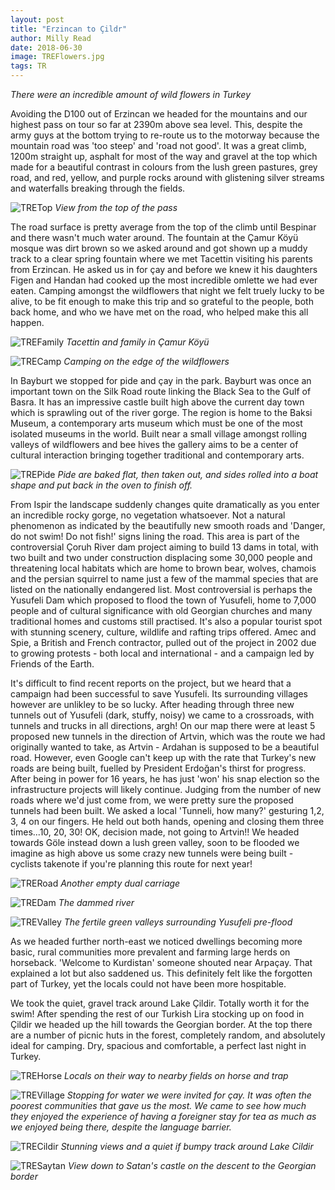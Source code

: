 ```yaml
---
layout: post
title: "Erzincan to Çildr"
author: Milly Read
date: 2018-06-30
image: TREFlowers.jpg
tags: TR
---
```

*There were an incredible amount of wild flowers in Turkey*


Avoiding the D100 out of Erzincan we headed for the mountains and our highest pass on tour so far at 2390m above sea level. This, despite the army guys at the bottom trying to re-route us to the motorway because the mountain road was 'too steep' and 'road not good'. It was a great climb, 1200m straight up, asphalt for most of the way and gravel at the top which made for a beautiful contrast in colours from the lush green pastures, grey road, and red, yellow, and purple rocks around with glistening silver streams and waterfalls breaking through the fields. 

![TRETop](assets/img/TRETop.jpg) *View from the top of the pass*

The road surface is pretty average from the top of the climb until Bespinar and there wasn't much water around. The fountain at the Çamur Köyü mosque was dirt brown so we asked around and got shown up a muddy track to a clear spring fountain where we met Tacettin visiting his parents from Erzincan. He asked us in for çay and before we knew it his daughters Figen and Handan had cooked up the most incredible omlette we had ever eaten. Camping amongst the wildflowers that night we felt truely lucky to be alive, to be fit enough to make this trip and so grateful to the people, both back home, and who we have met on the road, who helped make this all happen. 

![TREFamily](assets/img/TREFamily.jpg) *Tacettin and family in Çamur Köyü*  

![TRECamp](assets/img/TRECamp.jpg) *Camping on the edge of the wildflowers*

In Bayburt we stopped for pide and çay in the park. Bayburt was once an important town on the Silk Road route linking the Black Sea to the Gulf of Basra. It has an impressive castle built high above the current day town which is sprawling out of the river gorge. The region is home to the Baksi Museum, a contemporary arts museum which must be one of the most isolated museums in the world. Built near a small village amongst rolling valleys of wildflowers and bee hives the gallery aims to be a center of cultural interaction bringing together traditional and contemporary arts. 

![TREPide](assets/img/TREPide.jpg) *Pide are baked flat, then taken out, and sides rolled into a boat shape and put back in the oven to finish off.*

From Ispir the landscape suddenly changes quite dramatically as you enter an incredible rocky gorge, no vegetation whatsoever. Not a natural phenomenon as indicated by the beautifully new smooth roads and 'Danger, do not swim! Do not fish!' signs lining the road. This area is part of the controversial Çoruh River dam project aiming to build 13 dams in total, with two built and two under construction displacing some 30,000 people and threatening local habitats which are home to brown bear, wolves, chamois and the persian squirrel to name just a few of the mammal species that are listed on the nationally endangered list. Most controversial is perhaps the Yusufeli Dam which proposed to flood the town of Yusufeli, home to 7,000 people and of cultural significance with old Georgian churches and many traditional homes and customs still practised. It's also a popular tourist spot with stunning scenery, culture, wildlife and rafting trips offered. Amec and Spie, a British and French contractor, pulled out of the project in 2002 due to growing protests - both local and international - and a campaign led by Friends of the Earth.  

It's difficult to find recent reports on the project, but we heard that a campaign had been successful to save Yusufeli. Its surrounding villages however are unlikley to be so lucky. After heading through three new tunnels out of Yusufeli (dark, stuffy, noisy) we came to a crossroads, with tunnels and trucks in all directions, argh! On our map there were at least 5 proposed new tunnels in the direction of Artvin, which was the route we had originally wanted to take, as Artvin - Ardahan is supposed to be a beautiful road.  However, even Google can't keep up with the rate that Turkey's new roads are being built, fuelled by President Erdoğan's thirst for progress. After being in power for 16 years, he has just 'won' his snap election so the infrastructure projects will likely continue. Judging from the number of new roads where we'd just come from, we were pretty sure the proposed tunnels had been built. We asked a local 'Tunneli, how many?' gesturing 1,2, 3, 4 on our fingers. He held out both hands, opening and closing them three times...10, 20, 30! OK, decision made, not going to Artvin!! We headed towards Göle instead down a lush green valley, soon to be flooded we imagine as high above us some crazy new tunnels were being built - cyclists takenote if you're planning this route for next year!

![TRERoad](assets/img/TRERoad.JPG) *Another empty dual carriage*  

![TREDam](assets/img/TREDam.JPG) *The dammed river*  

![TREValley](assets/img/TREValley.jpg) *The fertile green valleys surrounding Yusufeli pre-flood*  

As we headed further north-east we noticed dwellings becoming more basic, rural communities more prevalent and farming large herds on horseback. 'Welcome to Kurdistan' someone shouted near Arpaçay. That explained a lot but also saddened us. This definitely felt like the forgotten part of Turkey, yet the locals could not have been more hospitable.

We took the quiet, gravel track around Lake Çildir. Totally worth it for the swim! After spending the rest of our Turkish Lira stocking up on food in Çildir we headed up the hill towards the Georgian border. At the top there are a number of picnic huts in the forest, completely random, and absolutely ideal for camping. Dry, spacious and comfortable, a perfect last night in Turkey.

![TREHorse](assets/img/TREHorse.jpg) *Locals on their way to nearby fields on horse and trap*  

![TREVillage](assets/img/TREVillage.jpg) *Stopping for water we were invited for çay. It was often the poorest communities that gave us the most. We came to see how much they enjoyed the experience of having a foreigner stay for tea as much as we enjoyed being there, despite the language barrier.*

![TRECildir](assets/img/TRECildir.jpg) *Stunning views and a quiet if bumpy track around Lake Cildir*

![TRESaytan](assets/img/TRESaytan.JPG) *View down to Satan's castle on the descent to the Georgian border*
